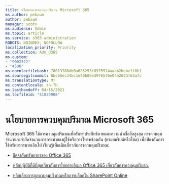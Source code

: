 ```yaml
---
title: นโยบายการควบคุมปริมาณ Microsoft 365
ms.author: pebaum
author: pebaum
manager: scotv
ms.audience: Admin
ms.topic: article
ms.service: o365-administration
ROBOTS: NOINDEX, NOFOLLOW
localization_priority: Priority
ms.collection: Adm_O365
ms.custom:
- "9002322"
- "4506"
ms.openlocfilehash: 78013788db0a685253c8575514aaab2bebe1f8b1
ms.sourcegitcommit: 8bc60ec34bc1e40685e3976576e04a2623f63a7c
ms.translationtype: MT
ms.contentlocale: th-TH
ms.lasthandoff: 04/15/2021
ms.locfileid: "51829908"
---
```

# <a name="microsoft-365-throttle-policies"></a>นโยบายการควบคุมปริมาณ Microsoft 365

Microsoft 365 ใช้การควบคุมปริมาณเพื่อรักษาประสิทธิภาพและความน่าเชื่อถือสูงสุด การควบคุมจํานวนจะจํากัดจํานวนการกระทาของผู้ใช้หรือการโทรพร้อมกัน (ตามสคริปต์หรือโค้ด) เพื่อป้องกันการใช้ทรัพยากรมากเกินไป เรียนรู้เพิ่มเติมเกี่ยวกับการควบคุมปริมาณ:

- [ขีดจํากัดทรัพยากรของ Office 365](https://docs.microsoft.com/office365/Enterprise/office-365-resource-limits)

- [หลักปฏิบัติที่ดีที่สุดเกี่ยวกับการโยกย้ายอีเมล Office 365 เกี่ยวกับการควบคุมปริมาณ](https://docs.microsoft.com/exchange/mailbox-migration/office-365-migration-best-practices#office-365-throttling)

- [หลีกเลี่ยงการถูกควบคุมปริมาณหรือการบล็อกใน SharePoint Online](https://docs.microsoft.com/sharepoint/dev/general-development/how-to-avoid-getting-throttled-or-blocked-in-sharepoint-online)
